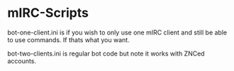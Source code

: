 # mIRC-Scripts
bot-one-client.ini is if you wish to only use one mIRC client and still be able to use commands. If thats what you want.

bot-two-clients.ini is regular bot code but note it works with ZNCed accounts.
